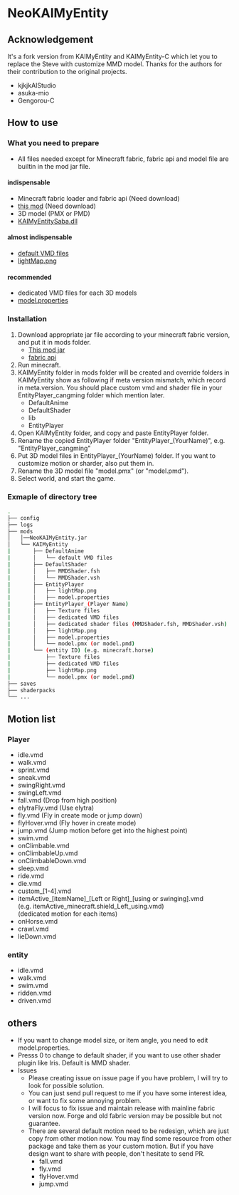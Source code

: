 # NeoKAIMyEntity

## Acknowledgement
It's a fork version from KAIMyEntity and KAIMyEntity-C which let you to replace the Steve with customize MMD model.
Thanks for the authors for their contribution to the original projects.
- kjkjkAIStudio
- asuka-mio
- Gengorou-C

## How to use

### What you need to prepare
* All files needed except for Minecraft fabric, fabric api and model file are builtin in the mod jar file.

#### indispensable
* Minecraft fabric loader and fabric api (Need download)
* [this mod](https://github.com/cangming/NeoKAIMyEntity/releases) (Need download)
* 3D model (PMX or PMD)
* [KAIMyEntitySaba.dll](https://github.com/Gengorou-C/KAIMyEntitySaba/releases/tag/20221215)

#### almost indispensable

* [default VMD files](https://github.com/Gengorou-C/KAIMyEntity-C/releases/tag/requiredFiles)
* [lightMap.png](https://github.com/Gengorou-C/KAIMyEntity-C/releases/tag/requiredFiles)

#### recommended

* dedicated VMD files for each 3D models
* [model.properties](https://github.com/Gengorou-C/KAIMyEntity-C/releases/tag/requiredFiles)

### Installation

1. Download appropriate jar file according to your minecraft fabric version, and put it in mods folder.  
    - [This mod jar](https://github.com/cangming/NeoKAIMyEntity/releases)
    - [fabric api](https://github.com/FabricMC/fabric/releases)
2. Run minecraft.  
3. KAIMyEntity folder in mods folder will be created and override folders in KAIMyEntity show as following if meta version mismatch, which record in meta.version. You should place custom vmd and shader file in your EntityPlayer_cangming folder which mention later.
    - DefaultAnime
    - DefaultShader
    - lib
    - EntityPlayer
4. Open KAIMyEntity folder, and copy and paste EntityPlayer folder.  
5. Rename the copied EntityPlayer folder "EntityPlayer_(YourName)", e.g. "EntityPlayer_cangming"  
7. Put 3D model files in EntityPlayer_(YourName) folder. If you want to customize motion or sharder, also put them in.
8. Rename the 3D model file "model.pmx" (or "model.pmd").  
9. Select world, and start the game.

### Exmaple of directory tree

```bash
.
├── config
├── logs
├── mods
│   │──NeoKAIMyEntity.jar
│   └── KAIMyEntity
|       ├── DefaultAnime
|       │   └── default VMD files
|       ├── DefaultShader
|       │   ├── MMDShader.fsh
|       │   └── MMDShader.vsh
|       ├── EntityPlayer
|       │   ├── lightMap.png
|       │   ├── model.properties
|       ├── EntityPlayer_(Player Name)
|       │   ├── Texture files
|       │   ├── dedicated VMD files
|       │   ├── dedicated shader files (MMDShader.fsh, MMDShader.vsh)
|       │   ├── lightMap.png
|       │   ├── model.properties
|       │   └── model.pmx (or model.pmd)
|       └── (entity ID) (e.g. minecraft.horse)
|           ├── Texture files
|           ├── dedicated VMD files
|           ├── lightMap.png
|           └── model.pmx (or model.pmd)
├── saves
├── shaderpacks
└── ...
```

## Motion list

### Player

* idle.vmd
* walk.vmd
* sprint.vmd
* sneak.vmd
* swingRight.vmd
* swingLeft.vmd
* fall.vmd      (Drop from high position)
* elytraFly.vmd (Use elytra)
* fly.vmd       (Fly in create mode or jump down)
* flyHover.vmd  (Fly hover in create mode)
* jump.vmd      (Jump motion before get into the highest point)
* swim.vmd
* onClimbable.vmd
* onClimbableUp.vmd
* onClimbableDown.vmd
* sleep.vmd
* ride.vmd
* die.vmd
* custom_[1-4].vmd
* itemActive_[itemName]\_[Left or Right]_[using or swinging].vmd  
(e.g. itemActive_minecraft.shield_Left_using.vmd)  
(dedicated motion for each items)
* onHorse.vmd
* crawl.vmd
* lieDown.vmd

### entity

* idle.vmd
* walk.vmd
* swim.vmd
* ridden.vmd
* driven.vmd

## others

* If you want to change model size, or item angle, you need to edit model.properties.  
* Presss 0 to change to default shader, if you want to use other shader plugin like Iris. Default is MMD shader.
* Issues
    * Please creating issue on issue page if you have problem, I will try to look for possible solution.
    * You can just send pull request to me if you have some interest idea, or want to fix some annoying problem. 
    * I will focus to fix issue and maintain release with mainline fabric version now. Forge and old fabric version may be possible but not guarantee.
    * There are several default motion need to be redesign, which are just copy from other motion now. You may find some resource from other package and take them as your custom motion. But if you have design want to share with people, don't hesitate to send PR.
        * fall.vmd
        * fly.vmd
        * flyHover.vmd
        * jump.vmd
